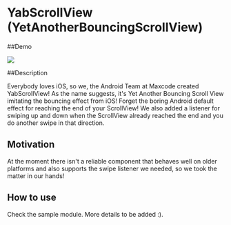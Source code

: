 # YabScrollView (YetAnotherBouncingScrollView)

##Demo

![](http://i.imgur.com/OUkLi.gif)

##Description

Everybody loves iOS, so we, the Android Team at Maxcode created YabScrollView! 
As the name suggests, it's Yet Another Bouncing Scroll View imitating the bouncing effect from iOS!
Forget the boring Android default effect for reaching the end of your ScrollView! 
We also added a listener for swiping up and down when the ScrollView already reached the end and you
do another swipe in that direction.

## Motivation

At the moment there isn't a reliable component that behaves well on older platforms and also 
supports the swipe listener we needed, so we took the matter in our hands! 

## How to use

Check the sample module. More details to be added :).